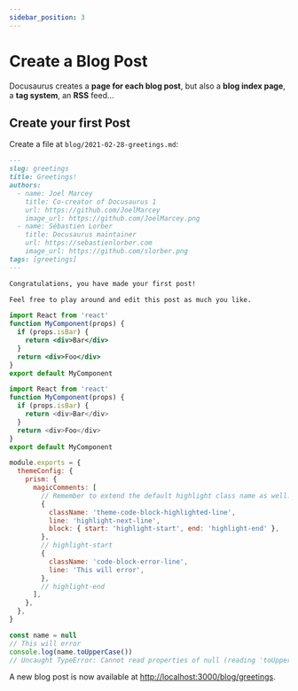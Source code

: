 ```yaml
---
sidebar_position: 3
---
```


# Create a Blog Post

Docusaurus creates a **page for each blog post**, but also a **blog index page**, a **tag system**, an **RSS** feed...

## Create your first Post

Create a file at `blog/2021-02-28-greetings.md`:

```md title="blog/2021-02-28-greetings.md"
---
slug: greetings
title: Greetings!
authors:
  - name: Joel Marcey
    title: Co-creator of Docusaurus 1
    url: https://github.com/JoelMarcey
    image_url: https://github.com/JoelMarcey.png
  - name: Sébastien Lorber
    title: Docusaurus maintainer
    url: https://sebastienlorber.com
    image_url: https://github.com/slorber.png
tags: [greetings]
---

Congratulations, you have made your first post!

Feel free to play around and edit this post as much you like.
```

```jsx {1,4-6,11}
import React from 'react'
function MyComponent(props) {
  if (props.isBar) {
    return <div>Bar</div>
  }
  return <div>Foo</div>
}
export default MyComponent
```

```js
import React from 'react'
function MyComponent(props) {
  if (props.isBar) {
    return <div>Bar</div>
  }
  return <div>Foo</div>
}
export default MyComponent
```

```js
module.exports = {
  themeConfig: {
    prism: {
      magicComments: [
        // Remember to extend the default highlight class name as well!
        {
          className: 'theme-code-block-highlighted-line',
          line: 'highlight-next-line',
          block: { start: 'highlight-start', end: 'highlight-end' },
        },
        // highlight-start
        {
          className: 'code-block-error-line',
          line: 'This will error',
        },
        // highlight-end
      ],
    },
  },
}
```

```js
const name = null
// This will error
console.log(name.toUpperCase())
// Uncaught TypeError: Cannot read properties of null (reading 'toUpperCase')
```

A new blog post is now available at [http://localhost:3000/blog/greetings](http://localhost:3000/blog/greetings).
